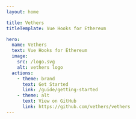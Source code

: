 ```yaml
---
layout: home

title: Vethers
titleTemplate: Vue Hooks for Ethereum

hero:
  name: Vethers
  text: Vue Hooks for Ethereum
  image: 
    src: /logo.svg
    alt: vethers logo
  actions:
    - theme: brand
      text: Get Started
      link: /guide/getting-started
    - theme: alt
      text: View on GitHub
      link: https://github.com/vethers/vethers
---
```

